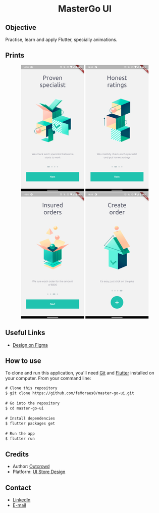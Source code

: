 <h1 align="center">MasterGo UI</h1>

## Objective
Practise, learn and apply Flutter, specially animations.

## Prints
<p align="center">
  <img width="200" src="https://raw.githubusercontent.com/feMoraes0/project-prints/master/master-go-ui/print-001.png" />
  <img width="200" src="https://raw.githubusercontent.com/feMoraes0/project-prints/master/master-go-ui/print-002.png" />
  <img width="200" src="https://raw.githubusercontent.com/feMoraes0/project-prints/master/master-go-ui/print-003.png" />
  <img width="200" src="https://raw.githubusercontent.com/feMoraes0/project-prints/master/master-go-ui/print-004.png" />
</p>

## Useful Links
 - [Design on Figma](https://www.figma.com/file/XgO5XNbktQaNdNLGuz2Ljx/MasterGo?node-id=0%3A38)

## How to use

To clone and run this application, you'll need [Git](https://git-scm.com/downloads) and [Flutter](https://flutter.dev/docs/get-started/install) installed on your computer. From your command line:

```
# Clone this repository
$ git clone https://github.com/feMoraes0/master-go-ui.git

# Go into the repository
$ cd master-go-ui

# Install dependencies
$ flutter packages get

# Run the app
$ flutter run
```

## Credits
 - Author: [Outcrowd](https://www.outcrowd.io/?ref=uistore.design)
 - Platform: [UI Store Design](https://www.uistore.design/)

## Contact
  - <a target="_blank" href="https://www.linkedin.com/in/fernando-moraes-48a26916a/">LinkedIn</a>
  - <a target="_blank" href="mailto:fernandomoraes.lopes@gmail.com">E-mail</a>
